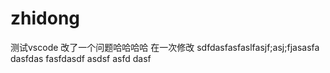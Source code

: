 # zhidong
测试vscode
改了一个问题哈哈哈哈
在一次修改
sdfdasfasfaslfasjf;asj;fjasasfa dasfdas fasfdasdf asdsf asfd dasf
